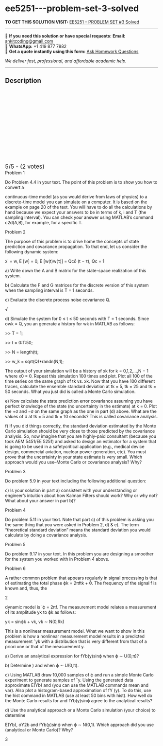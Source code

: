 # ee5251---problem-set-3-solved
**TO GET THIS SOLUTION VISIT:** [EE5251 – PROBLEM SET #3 Solved](https://www.ankitcodinghub.com/product/ee5251-problem-set-3-solved/)


---

📩 **If you need this solution or have special requests:** **Email:** ankitcoding@gmail.com  
📱 **WhatsApp:** +1 419 877 7882  
📄 **Get a quote instantly using this form:** [Ask Homework Questions](https://www.ankitcodinghub.com/services/ask-homework-questions/)

*We deliver fast, professional, and affordable academic help.*

---

<h2>Description</h2>



<div class="kk-star-ratings kksr-auto kksr-align-center kksr-valign-top" data-payload="{&quot;align&quot;:&quot;center&quot;,&quot;id&quot;:&quot;117077&quot;,&quot;slug&quot;:&quot;default&quot;,&quot;valign&quot;:&quot;top&quot;,&quot;ignore&quot;:&quot;&quot;,&quot;reference&quot;:&quot;auto&quot;,&quot;class&quot;:&quot;&quot;,&quot;count&quot;:&quot;2&quot;,&quot;legendonly&quot;:&quot;&quot;,&quot;readonly&quot;:&quot;&quot;,&quot;score&quot;:&quot;5&quot;,&quot;starsonly&quot;:&quot;&quot;,&quot;best&quot;:&quot;5&quot;,&quot;gap&quot;:&quot;4&quot;,&quot;greet&quot;:&quot;Rate this product&quot;,&quot;legend&quot;:&quot;5\/5 - (2 votes)&quot;,&quot;size&quot;:&quot;24&quot;,&quot;title&quot;:&quot;EE5251 - PROBLEM SET #3 Solved&quot;,&quot;width&quot;:&quot;138&quot;,&quot;_legend&quot;:&quot;{score}\/{best} - ({count} {votes})&quot;,&quot;font_factor&quot;:&quot;1.25&quot;}">

<div class="kksr-stars">

<div class="kksr-stars-inactive">
            <div class="kksr-star" data-star="1" style="padding-right: 4px">


<div class="kksr-icon" style="width: 24px; height: 24px;"></div>
        </div>
            <div class="kksr-star" data-star="2" style="padding-right: 4px">


<div class="kksr-icon" style="width: 24px; height: 24px;"></div>
        </div>
            <div class="kksr-star" data-star="3" style="padding-right: 4px">


<div class="kksr-icon" style="width: 24px; height: 24px;"></div>
        </div>
            <div class="kksr-star" data-star="4" style="padding-right: 4px">


<div class="kksr-icon" style="width: 24px; height: 24px;"></div>
        </div>
            <div class="kksr-star" data-star="5" style="padding-right: 4px">


<div class="kksr-icon" style="width: 24px; height: 24px;"></div>
        </div>
    </div>

<div class="kksr-stars-active" style="width: 138px;">
            <div class="kksr-star" style="padding-right: 4px">


<div class="kksr-icon" style="width: 24px; height: 24px;"></div>
        </div>
            <div class="kksr-star" style="padding-right: 4px">


<div class="kksr-icon" style="width: 24px; height: 24px;"></div>
        </div>
            <div class="kksr-star" style="padding-right: 4px">


<div class="kksr-icon" style="width: 24px; height: 24px;"></div>
        </div>
            <div class="kksr-star" style="padding-right: 4px">


<div class="kksr-icon" style="width: 24px; height: 24px;"></div>
        </div>
            <div class="kksr-star" style="padding-right: 4px">


<div class="kksr-icon" style="width: 24px; height: 24px;"></div>
        </div>
    </div>
</div>


<div class="kksr-legend" style="font-size: 19.2px;">
            5/5 - (2 votes)    </div>
    </div>
Problem 1

Do Problem 4.4 in your text. The point of this problem is to show you how to convert a

continuous-time model (as you would derive from laws of physics) to a discrete-time model you can simulate on a computer. It is based on the example on page 20 of the text. You will have to do all the calculations by hand because we expect your answers to be in terms of k, i and T (the sampling interval). You can check your answer using MATLAB’s command c2d(A,B), for example, for a specific T.

Problem 2

The purpose of this problem is to drive home the concepts of state prediction and covariance propagation. To that end, let us consider the following dynamic system:

x˙ = w, E [w] = 0, E [w(t)w(τ)] = Qcδ (t − τ), Qc = 1

a) Write down the A and B matrix for the state-space realization of this system.

b) Calculate the F and G matrices for the discrete version of this system when the sampling interval is T = 1 seconds.

c) Evaluate the discrete process noise covariance Q.

√

d) Simulate the system for 0 ≤ t ≤ 50 seconds with T = 1 seconds. Since σwk = Q, you an generate a history for wk in MATLAB as follows:

&gt;&gt; T = 1;

&gt;&gt; t = 0:T:50;

&gt;&gt; N = length(t);

&gt;&gt; w_k = sqrt(Q)*randn(N,1);

The output of your simulation will be a history of xk for k = 0,1,2,…,N − 1 where x0 = 0. Repeat this simulation 100 times and plot. Plot all 100 of the time series on the same graph of tk vs. xk. Now that you have 100 different traces, calculate the ensemble standard deviation at tk = 5, tk = 25 and tk = 50 seconds. What you just did is called a Monte Carlo simulation.

e) Now calculate the state prediction error covariance assuming you have perfect knowledge of the state (no uncertainty in the estimate) at k = 0. Plot the +σ and −σ on the same graph as the one in part (d) above. What are the values of σ at tk = 5 and tk = 10 seconds? This is called covariance analysis.

f) If you did things correctly, the standard deviation estimated by the Monte Carlo simulation should be very close to those predicted by the covariance analysis. So, now imagine that you are highly-paid consultant (because you took AEM 5451/EE 5251) and asked to design an estimator for a system that is going to be used in a safetycritical application (e.g., medical device design, commercial aviation, nuclear power generation, etc). You must prove that the uncertainty in your state estimate is very small. Which approach would you use–Monte Carlo or covariance analysis? Why?

Problem 3

Do problem 5.9 in your text including the following additional question:

c) Is your solution in part a) consistent with your understanding or engineer’s intuition about how Kalman Filters should work? Why or why not? What about your answer in part b)?

Problem 4

Do problem 5.11 in your text. Note that part c) of this problem is asking you the same thing that you were asked in Problem 2, d) &amp; e). The term “theoretical standard deviation” means the standard deviation you would calculate by doing a covariance analysis.

Problem 5

Do problem 9.17 in your text. In this problem you are designing a smoother for the system you worked with in Problem 4 above.

Problem 6

A rather common problem that appears regularly in signal processing is that of estimating the total phase ϕk = 2πftk + θ. The frequency of the signal f is known and, thus, the

2

dynamic model is ˙ϕ = 2πf. The measurement model relates a measurement of its amplitude yk to ϕk as follows:

yk = sinϕk + vk, vk ∼ N(0,Rk)

This is a nonlinear measurement model. What we want to show in this problem is how a nonlinear measurement model results in a predicted measurement ˆyk with a distribution that is very different from that of a priori one or that of the measurement y.

a) Derive an analytical expression for fYb(y)sinϕ when ϕ ∼ U(0,π)?

b) Determine ) and when ϕ ∼ U(0,π).

c) Using MATLAB draw 10,000 samples of ϕ and run a simple Monte Carlo experiment to generate samples of ˆy. Using the generated data approximate E(Yb) and (you can use the MATLAB commands mean and var). Also plot a histogram-based approximation of fY (y). To do this, use the hist command in MATLAB (use at least 50 bins with hist). How well do the Monte Carlo results for and fYb(y)sinϕ agree to the analytical results?

d) Use the analytical approach or a Monte Carlo simulation (your choice) to determine

E(Yb), σY2b and fYb(y)sinϕ when ϕ ∼ N(0,1). Which approach did you use (analytical or Monte Carlo)? Why?

3
